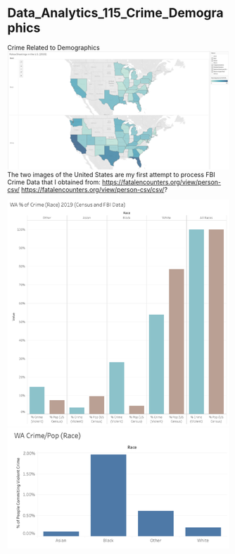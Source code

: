 # Data_Analytics_115_Crime_Demographics

Crime Related to Demographics
![Shooting Map of America (Race) 2019](https://raw.githubusercontent.com/levicollins9/Data_Analytics_115_Crime_Demographics/master/Shooting%20Map%20of%20America%20(Race)%202019.png)
The two images of the United States are my first attempt to process FBI Crime Data that I obtained from: https://fatalencounters.org/view/person-csv/
https://fatalencounters.org/view/person-csv/csv/?


![WA % of Crime (Race) 2019](https://raw.githubusercontent.com/levicollins9/Data_Analytics_115_Crime_Demographics/master/WA%20%25%20of%20Crime%20(Race)%202019.png)
![WA Crime by Population (Race) 2019](https://raw.githubusercontent.com/levicollins9/Data_Analytics_115_Crime_Demographics/master/WA%20Crime%20by%20Population%20(Race)%202019.png)

